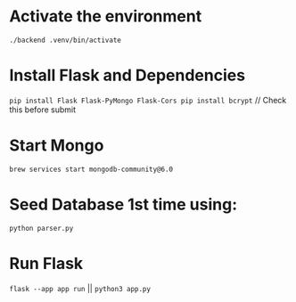 # Activate the environment 

`./backend .venv/bin/activate`

# Install Flask and Dependencies

`pip install Flask Flask-PyMongo Flask-Cors pip install bcrypt` // Check this before submit

# Start Mongo 

`brew services start mongodb-community@6.0`

# Seed Database 1st time using:

`python parser.py `

# Run Flask

`flask --app app run` || `python3 app.py`
